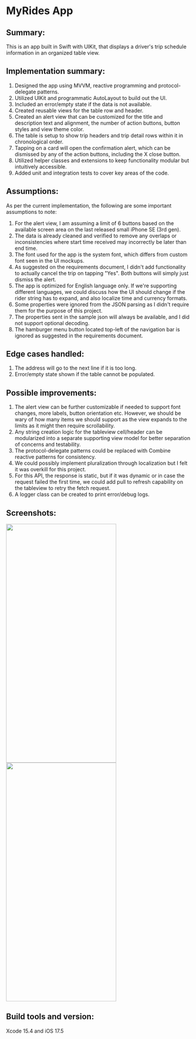 # MyRides App

## Summary:

This is an app built in Swift with UIKit, that displays a driver's trip schedule information in an organized table view.

## Implementation summary:

1. Designed the app using MVVM, reactive programming and protocol-delegate patterns.
2. Utilized UIKit and programmatic AutoLayout to build out the UI.
3. Included an error/empty state if the data is not available.
4. Created reusable views for the table row and header.
5. Created an alert view that can be customized for the title and description text and alignment, the number of action buttons, button styles and view theme color.
6. The table is setup to show trip headers and trip detail rows within it in chronological order.
7. Tapping on a card will open the confirmation alert, which can be dismissed by any of the action buttons, including the X close button.
8. Utilized helper classes and extensions to keep functionality modular but intuitively accessible.
9. Added unit and integration tests to cover key areas of the code.


## Assumptions:

As per the current implementation, the following are some important assumptions to note:
1. For the alert view, I am assuming a limit of 6 buttons based on the available screen area on the last released small iPhone SE (3rd gen).
2. The data is already cleaned and verified to remove any overlaps or inconsistencies where start time received may incorrectly be later than end time.
3. The font used for the app is the system font, which differs from custom font seen in the UI mockups.
4. As suggested on the requirements document, I didn't add functionality to actually cancel the trip on tapping "Yes". Both buttons will simply just dismiss the alert.
5. The app is optimized for English language only. If we're supporting different languages, we could discuss how the UI should change if the rider string has to expand, and also localize time and currency formats.
6. Some properties were ignored from the JSON parsing as I didn't require them for the purpose of this project.
7. The properties sent in the sample json will always be available, and I did not support optional decoding.
8. The hamburger menu button located top-left of the navigation bar is ignored as suggested in the requirements document.

## Edge cases handled:

1. The address will go to the next line if it is too long.
2. Error/empty state shown if the table cannot be populated.

## Possible improvements:

1. The alert view can be further customizable if needed to support font changes, more labels, button orientation etc. However, we should be wary of how many items we should support as the view expands to the limits as it might then require scrollability.
2. Any string creation logic for the tableview cell/header can be modularized into a separate supporting view model for better separation of concerns and testability.
3. The protocol-delegate patterns could be replaced with Combine reactive patterns for consistency.
4. We could possibly implement pluralization through localization but I felt it was overkill for this project.
5. For this API, the response is static, but if it was dynamic or in case the request failed the first time, we could add pull to refresh capability on the tableview to retry the fetch request.
6. A logger class can be created to print error/debug logs.

## Screenshots:

<img src="https://github.com/ralstong/MyRides/assets/20563830/a84a385b-3d2f-411b-991c-2de573981aa3" width="300" height="650" />
<img src="https://github.com/ralstong/MyRides/assets/20563830/dbaa2b4a-aa23-4688-b560-0b7fef32917a" width="300" height="650" />

## Build tools and version:

Xcode 15.4 and iOS 17.5
